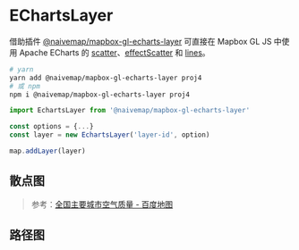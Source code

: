 # EChartsLayer

借助插件 [@naivemap/mapbox-gl-echarts-layer](https://www.npmjs.com/package/@naivemap/mapbox-gl-echarts-layer) 可直接在 Mapbox GL JS 中使用 Apache ECharts 的 [scatter](https://echarts.apache.org/zh/option.html#series-scatter)、[effectScatter](https://echarts.apache.org/zh/option.html#series-effectScatter) 和 [lines](https://echarts.apache.org/zh/option.html#series-lines)。

```bash
# yarn
yarn add @naivemap/mapbox-gl-echarts-layer proj4
# 或 npm
npm i @naivemap/mapbox-gl-echarts-layer proj4
```

```js
import EchartsLayer from '@naivemap/mapbox-gl-echarts-layer'

const options = {...}
const layer = new EchartsLayer('layer-id', option)

map.addLayer(layer)
```

## 散点图

<ClientOnly>
  <common-code-view name="plugins-echarts-scatter" />
</ClientOnly>

> 参考：[全国主要城市空气质量 - 百度地图](https://echarts.apache.org/examples/zh/editor.html?c=effectScatter-bmap)

## 路径图

<ClientOnly>
  <common-code-view name="plugins-echarts-lines" />
</ClientOnly>
